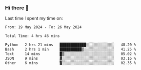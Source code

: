 ### Hi there 👋

<!--
**Grav1tum/Grav1tum** is a ✨ _special_ ✨ repository because its `README.md` (this file) appears on your GitHub profile.

Here are some ideas to get you started:

- 🔭 I’m currently working on ...
- 🌱 I’m currently learning ...
- 👯 I’m looking to collaborate on ...
- 🤔 I’m looking for help with ...
- 💬 Ask me about ...
- 📫 How to reach me: ...
- 😄 Pronouns: ...
- ⚡ Fun fact: ...
-->
Last time I spent my time on:
<!--START_SECTION:waka-->

```txt
From: 19 May 2024 - To: 26 May 2024

Total Time: 4 hrs 46 mins

Python   2 hrs 21 mins   ████████████░░░░░░░░░░░░░   48.20 %
Bash     2 hrs 1 min     ██████████▒░░░░░░░░░░░░░░   41.25 %
Text     14 mins         █▒░░░░░░░░░░░░░░░░░░░░░░░   05.02 %
JSON     9 mins          ▓░░░░░░░░░░░░░░░░░░░░░░░░   03.16 %
Other    6 mins          ▓░░░░░░░░░░░░░░░░░░░░░░░░   02.35 %
```

<!--END_SECTION:waka-->
